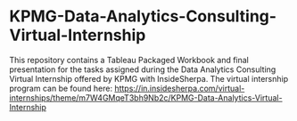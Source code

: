 # KPMG-Data-Analytics-Consulting-Virtual-Internship
This repository contains a Tableau Packaged Workbook and final presentation for the tasks assigned during the Data Analytics Consulting Virtual Internship offered by KPMG with InsideSherpa.
The virtual intersnhip program can be found here: https://in.insidesherpa.com/virtual-internships/theme/m7W4GMqeT3bh9Nb2c/KPMG-Data-Analytics-Virtual-Internship
